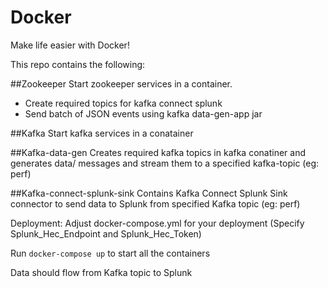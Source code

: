 # Docker
Make life easier with Docker! 

This repo contains the following: 

##Zookeeper
Start zookeeper services in a container.
- Create required topics for kafka connect splunk
- Send batch of JSON events using kafka data-gen-app jar

##Kafka
Start kafka services in a conatainer 


##Kafka-data-gen
Creates required kafka topics in kafka conatiner and generates data/ messages and stream them to a specified kafka-topic (eg: perf) 

##Kafka-connect-splunk-sink
Contains Kafka Connect Splunk Sink connector to send data to Splunk from specified Kafka topic (eg: perf)

Deployment: 
Adjust docker-compose.yml for your deployment (Specify Splunk_Hec_Endpoint and Splunk_Hec_Token)

Run `docker-compose up` to start all the containers

Data should flow from Kafka topic to Splunk 

